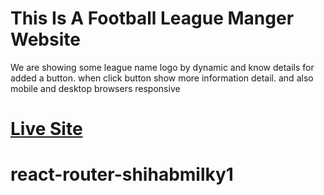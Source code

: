 <h1>This Is A Football League Manger Website</h1>
<p>We are showing some league name logo by dynamic and know details for added a button. when click button show more information detail. and also mobile and desktop browsers responsive</p>

<h1><a href="">Live Site</a></h1>



# react-router-shihabmilky1
